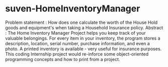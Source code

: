 
# suven-HomeInventoryManager

Problem statement : How does one calculate the worth of the House Hold goods and equipment's when taking a Household Insurance policy.
Abstract : The Home Inventory Manager Project helps you keep track of your valuable belongings. For every item in your inventory, the program stores a description, location, serial number, purchase information, and even a photo. A printed inventory is available - very useful for insurance purposes. This coding Internship project would re-inforce some object-oriented programming concepts and how to print from a project.
